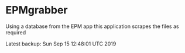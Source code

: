 # EPMgrabber
Using a database from the EPM app this application scrapes the files as required


Latest backup: Sun Sep 15 12:48:01 UTC 2019
